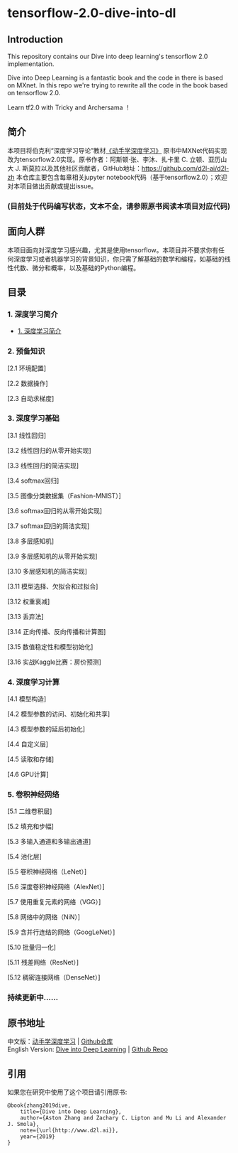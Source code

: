 # tensorflow-2.0-dive-into-dl

## Introduction
This repository contains our Dive into deep learning's tensorflow 2.0 implementation.

Dive into Deep Learning is a fantastic book and the code in there is based on MXnet.
In this repo we're trying to rewrite all the code in the book based on tensorflow 2.0.

Learn tf2.0 with Tricky and Archersama ！

## 简介

本项目将伯克利“深度学习导论”教材[《动手学深度学习》](http://zh.d2l.ai/) 原书中MXNet代码实现改为tensorflow2.0实现。原书作者：阿斯顿·张、李沐、扎卡里 C. 立顿、亚历山大 J. 斯莫拉以及其他社区贡献者，GitHub地址：https://github.com/d2l-ai/d2l-zh
本仓库主要包含每章相关jupyter notebook代码（基于tensorflow2.0）；欢迎对本项目做出贡献或提出issue。
### (目前处于代码编写状态，文本不全，请参照原书阅读本项目对应代码)

## 面向人群
本项目面向对深度学习感兴趣，尤其是使用tensorflow。本项目并不要求你有任何深度学习或者机器学习的背景知识，你只需了解基础的数学和编程，如基础的线性代数、微分和概率，以及基础的Python编程。

## 目录
### 1. 深度学习简介
* [1. 深度学习简介](deep-learning-intro.md)
### 2. 预备知识
[2.1 环境配置] 

[2.2 数据操作] 

[2.3 自动求梯度]

### 3. 深度学习基础
[3.1 线性回归]

[3.2 线性回归的从零开始实现]  

[3.3 线性回归的简洁实现] 

[3.4 softmax回归]  

[3.5 图像分类数据集（Fashion-MNIST）]  

[3.6 softmax回归的从零开始实现]  

[3.7 softmax回归的简洁实现]  

[3.8 多层感知机]   

[3.9 多层感知机的从零开始实现]

[3.10 多层感知机的简洁实现]  

[3.11 模型选择、欠拟合和过拟合]

[3.12 权重衰减]  

[3.13 丢弃法]  

[3.14 正向传播、反向传播和计算图] 

[3.15 数值稳定性和模型初始化]  

[3.16 实战Kaggle比赛：房价预测]  

### 4. 深度学习计算
[4.1 模型构造]   

[4.2 模型参数的访问、初始化和共享] 

[4.3 模型参数的延后初始化]  

[4.4 自定义层]   

[4.5 读取和存储] 

[4.6 GPU计算]  

### 5. 卷积神经网络
[5.1 二维卷积层]

[5.2 填充和步幅]

[5.3 多输入通道和多输出通道]

[5.4 池化层]

[5.5 卷积神经网络（LeNet）]

[5.6 深度卷积神经网络（AlexNet）]

[5.7 使用重复元素的网络（VGG）]

[5.8 网络中的网络（NiN）]

[5.9 含并行连结的网络（GoogLeNet）]

[5.10 批量归一化]

[5.11 残差网络（ResNet）]

[5.12 稠密连接网络（DenseNet）]

### 持续更新中......



## 原书地址
中文版：[动手学深度学习](https://zh.d2l.ai/) | [Github仓库](https://github.com/d2l-ai/d2l-zh)       
English Version: [Dive into Deep Learning](https://d2l.ai/) | [Github Repo](https://github.com/d2l-ai/d2l-en)


## 引用
如果您在研究中使用了这个项目请引用原书:
```
@book{zhang2019dive,
    title={Dive into Deep Learning},
    author={Aston Zhang and Zachary C. Lipton and Mu Li and Alexander J. Smola},
    note={\url{http://www.d2l.ai}},
    year={2019}
}
```
